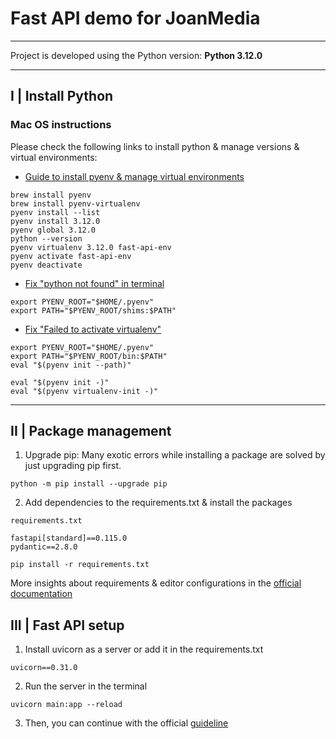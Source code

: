# Fast API demo for JoanMedia

---

Project is developed using the Python version: **Python 3.12.0**

---

## I | Install Python

### Mac OS instructions

Please check the following links to install python & manage versions & virtual environments:

- [Guide to install pyenv & manage virtual environments](https://faun.pub/how-to-install-multiple-python-on-your-mac-d20713740a2d)

```
brew install pyenv
brew install pyenv-virtualenv
pyenv install --list
pyenv install 3.12.0
pyenv global 3.12.0
python --version
pyenv virtualenv 3.12.0 fast-api-env
pyenv activate fast-api-env
pyenv deactivate
```

- [Fix "python not found" in terminal](https://stackoverflow.com/questions/51863225/pyenv-python-command-not-found)

```
export PYENV_ROOT="$HOME/.pyenv"
export PATH="$PYENV_ROOT/shims:$PATH"
```

- [Fix "Failed to activate virtualenv"](https://github.com/pyenv/pyenv-virtualenv/issues/387)

```
export PYENV_ROOT="$HOME/.pyenv"
export PATH="$PYENV_ROOT/bin:$PATH"
eval "$(pyenv init --path)"
```

```
eval "$(pyenv init -)"
eval "$(pyenv virtualenv-init -)"
```

---

## II | Package management

1. Upgrade pip: Many exotic errors while installing a package are solved by just upgrading pip first.

```
python -m pip install --upgrade pip
```

2. Add dependencies to the requirements.txt & install the packages

```
requirements.txt

fastapi[standard]==0.115.0
pydantic==2.8.0
```

```
pip install -r requirements.txt
```

More insights about requirements & editor configurations in the [official documentation](https://fastapi.tiangolo.com/es/virtual-environments/#configure-your-editor)

## III | Fast API setup

1. Install uvicorn as a server or add it in the requirements.txt

```
uvicorn==0.31.0
```

2. Run the server in the terminal

```
uvicorn main:app --reload
```

3. Then, you can continue with the official [guideline](https://fastapi.tiangolo.com/es/tutorial/first-steps/)
